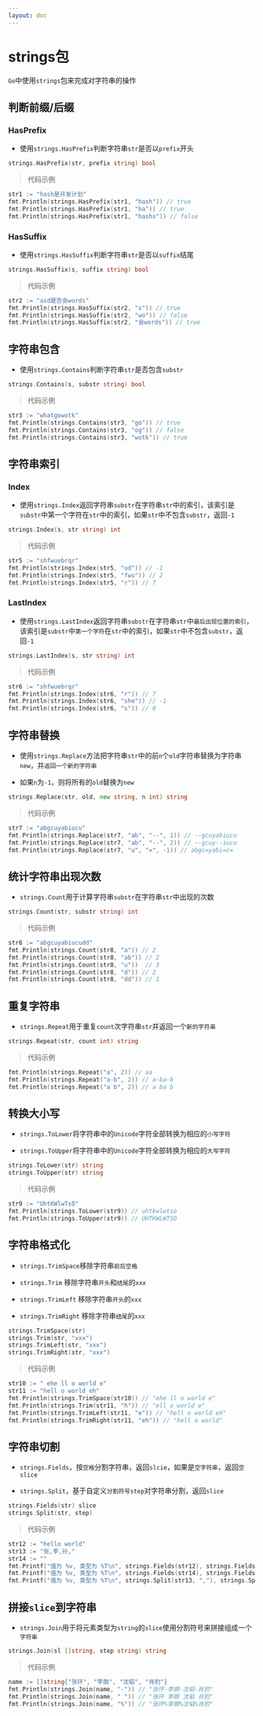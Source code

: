 ```yaml
---
layout: doc
---
```


# strings包

`Go`中使用`strings`包来完成对字符串的操作

## 判断前缀/后缀

### HasPrefix

- 使用`strings.HasPrefix`判断字符串`str`是否以`prefix`开头

```Go
strings.HasPrefix(str, prefix string) bool
```

> 代码示例

```Go
str1 := "hash是开发计划"
fmt.Println(strings.HasPrefix(str1, "hash")) // true
fmt.Println(strings.HasPrefix(str1, "ha")) // true
fmt.Println(strings.HasPrefix(str1, "hashs")) // false
```

### HasSuffix

- 使用`strings.HasSuffix`判断字符串`str`是否以`suffix`结尾

```Go
strings.HasSuffix(s, suffix string) bool
```

> 代码示例

```Go
str2 := "asd是否会words"
fmt.Println(strings.HasSuffix(str2, "s")) // true
fmt.Println(strings.HasSuffix(str2, "wo")) // false
fmt.Println(strings.HasSuffix(str2, "会words")) // true
```

## 字符串包含

- 使用`strings.Contains`判断字符串`str`是否包含`substr`

```Go
strings.Contains(s, substr string) bool
```

> 代码示例

```Go
str3 := "whatgowotk"
fmt.Println(strings.Contains(str3, "go")) // true
fmt.Println(strings.Contains(str3, "og")) // false
fmt.Println(strings.Contains(str3, "wotk")) // true
```

## 字符串索引

### Index

- 使用`strings.Index`返回字符串`substr`在字符串`str`中的索引，该索引是`substr`中第一个字符在`str`中的索引，如果`str`中不包含`substr`，返回`-1`

```Go
strings.Index(s, str string) int
```

> 代码示例

```Go
str5 := "shfwuebrqr"
fmt.Println(strings.Index(str5, "ud")) // -1
fmt.Println(strings.Index(str5, "fwu")) // 2
fmt.Println(strings.Index(str5, "r")) // 7
```
### LastIndex

- 使用`strings.LastIndex`返回字符串`substr`在字符串`str`中`最后出现位置的索引`，该索引是`substr`中`第一个字符`在`str`中的索引，如果`str`中不包含`substr`，返回`-1`

```Go
strings.LastIndex(s, str string) int
```

> 代码示例

```Go
str6 := "shfwuebrqr"
fmt.Println(strings.Index(str6, "r")) // 7
fmt.Println(strings.Index(str6, "she")) // -1
fmt.Println(strings.Index(str6, "s")) // 0
```

## 字符串替换

- 使用`strings.Replace`方法把字符串`str`中的前`n`个`old`字符串替换为字符串`new`，并`返回一个新的字符串`

- 如果`n`为`-1`，则将所有的`old`替换为`new`

```Go
strings.Replace(str, old, new string, n int) string
```

> 代码示例

```Go
str7 := "abgcuyabiucu"
fmt.Println(strings.Replace(str7, "ab", "--", 1)) // --gcuyabiucu
fmt.Println(strings.Replace(str7, "ab", "--", 2)) // --gcuy--iucu
fmt.Println(strings.Replace(str7, "u", "=", -1)) // abgc=yabi=c=
```

## 统计字符串出现次数

- `strings.Count`用于计算字符串`substr`在字符串`str`中出现的次数

```Go
strings.Count(str, substr string) int
```

> 代码示例

```Go
str8 := "abgcuyabiucudd"
fmt.Println(strings.Count(str8, "a")) // 2
fmt.Println(strings.Count(str8, "ab")) // 2
fmt.Println(strings.Count(str8, "u"))  // 3
fmt.Println(strings.Count(str8, "d")) // 2
fmt.Println(strings.Count(str8, "dd")) // 1
```

## 重复字符串

- `strings.Repeat`用于重复`count`次字符串`str`并返回一个`新的字符串`

```Go
strings.Repeat(str, count int) string
```

> 代码示例

```Go
fmt.Println(strings.Repeat("a", 2)) // aa
fmt.Println(strings.Repeat("a-b", 2)) // a-ba-b
fmt.Println(strings.Repeat("a b", 2)) // a ba b
```

## 转换大小写

- `strings.ToLower`将字符串中的`Unicode`字符全部转换为相应的`小写字符`

- `strings.ToUpper`将字符串中的`Unicode`字符全部转换为相应的`大写字符`

```Go
strings.ToLower(str) string
strings.ToUpper(str) string
```

> 代码示例

```Go
str9 := "UhtKWlwTsO"
fmt.Println(strings.ToLower(str9)) // uhtkwlwtso
fmt.Println(strings.ToUpper(str9)) // UHTKWLWTSO
```

## 字符串格式化

- `strings.TrimSpace`移除字符串`前后空格`

- `strings.Trim` 移除字符串`开头`和`结尾`的`xxx`
- `strings.TrimLeft` 移除字符串`开头`的`xxx`
- `strings.TrimRight` 移除字符串`结尾`的`xxx`

```Go
strings.TrimSpace(str)
strings.Trim(str, "xxx")
strings.TrimLeft(str, "xxx")
strings.TrimRight(str, "xxx")
```

> 代码示例

```Go
str10 := " ehe ll o world e"
str11 := "hell o world eh"
fmt.Println(strings.TrimSpace(str10)) // "ehe ll o world e"
fmt.Println(strings.Trim(str11, "h")) // "ell o world e"
fmt.Println(strings.TrimLeft(str11, "e")) // "hell o world eh"
fmt.Println(strings.TrimRight(str11, "eh")) // "hell o world"
```

## 字符串切割

- `strings.Fields`，按`空格`分割字符串，返回`slcie`，如果是`空字符串`，返回`空slice`

- `strings.Split`，基于自定义`分割符号step`对字符串分割，返回`slice`

```Go
strings.Fields(str) slice
strings.Split(str, step)
```

> 代码示例

```Go
str12 := "hello world"
str13 := "张,李,孙,"
str14 := ""
fmt.Printf("值为 %v, 类型为 %T\n", strings.Fields(str12), strings.Fields(str12))  // 值为 [hello world], 类型为 []string
fmt.Printf("值为 %v, 类型为 %T\n", strings.Fields(str14), strings.Fields(str14)) // 值为 [], 类型为 []string
fmt.Printf("值为 %v, 类型为 %T\n", strings.Split(str13, ","), strings.Split(str13, ",")) // 值为 [张 李 孙 ], 类型为 []string
```

## 拼接`slice`到字符串

- `strings.Join`用于将元素类型为`string`的`slice`使用分割符号来拼接组成一个`字符串`

```Go
strings.Join(sl []string, step string) string
```

> 代码示例

```Go
name := []string{"张环", "李朗", "沈韬", "肖豹"}
fmt.Println(strings.Join(name, "-")) // "张环-李朗-沈韬-肖豹"
fmt.Println(strings.Join(name, " ")) // "张环 李朗 沈韬 肖豹"
fmt.Println(strings.Join(name, "%")) // "张环%李朗%沈韬%肖豹"
```
